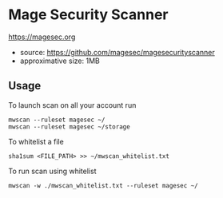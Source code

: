 # Mage Security Scanner

https://magesec.org

* source: https://github.com/magesec/magesecurityscanner
* approximative size: 1MB

## Usage

To launch scan on all your account run
```
mwscan --ruleset magesec ~/
mwscan --ruleset magesec ~/storage
```

To whitelist a file
```
sha1sum <FILE_PATH> >> ~/mwscan_whitelist.txt
```

To run scan using whitelist
```
mwscan -w ./mwscan_whitelist.txt --ruleset magesec ~/
```

